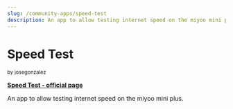 ```yaml
---
slug: /community-apps/speed-test
description: An app to allow testing internet speed on the miyoo mini plus.
---
```


# Speed Test

<sup>by josegonzalez</sup>

[**Speed Test - official page**](https://github.com/josegonzalez/miyoo-speedtest)

An app to allow testing internet speed on the miyoo mini plus.
